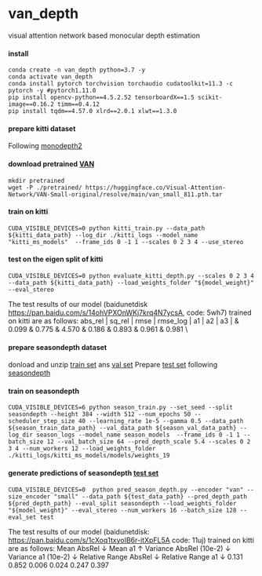 # van_depth
visual attention network based monocular depth estimation

#### install
```
conda create -n van_depth python=3.7 -y 
conda activate van_depth
conda install pytorch torchvision torchaudio cudatoolkit=11.3 -c pytorch -y #pytorch1.11.0
pip install opencv-python==4.5.2.52 tensorboardX==1.5 scikit-image==0.16.2 timm==0.4.12
pip install tqdm==4.57.0 xlrd==2.0.1 xlwt==1.3.0
```

#### prepare kitti dataset
Following [monodepth2](https://github.com/nianticlabs/monodepth2#-kitti-training-data)

#### download pretrained [VAN](https://github.com/Visual-Attention-Network/VAN-Classification)
```
mkdir pretrained
wget -P ./pretrained/ https://huggingface.co/Visual-Attention-Network/VAN-Small-original/resolve/main/van_small_811.pth.tar
```

#### train on kitti
```
CUDA_VISIBLE_DEVICES=0 python kitti_train.py --data_path ${kitti_data_path} --log_dir ./kitti_logs --model_name "kitti_ms_models"  --frame_ids 0 -1 1 --scales 0 2 3 4 --use_stereo
```

#### test on the eigen split of kitti
```
CUDA_VISIBLE_DEVICES=0 python evaluate_kitti_depth.py --scales 0 2 3 4 --data_path ${kitti_data_path} --load_weights_folder "${model_weight}" --eval_stereo
```
The test results of our model (baidunetdisk https://pan.baidu.com/s/14ohVPXOnWKj7krq4N7ycsA, code: 5wh7) trained on kitti are as follows:
   abs_rel |   sq_rel |     rmse | rmse_log |       a1 |       a2 |       a3 | 
&   0.099  &   0.775  &   4.570  &   0.186  &   0.893  &   0.961  &   0.981  \\

#### prepare seasondepth dataset
donload and unzip [train set](https://doi.org/10.6084/m9.figshare.16442025) ans [val set](https://doi.org/10.6084/m9.figshare.14731323)
Prepare [test set](http://seasondepth-challenge.org/index/static/dataset/ICRA2022_SeasonDepth_Test_RGB.zip) following [seasondepth](https://github.com/SeasonDepth/SeasonDepth/tree/master/dataset_info)

#### train on seasondepth
```
CUDA_VISIBLE_DEVICES=6 python season_train.py --set_seed --split seasondepth --height 384 --width 512 --num_epochs 50 --scheduler_step_size 40 --learning_rate 1e-5 --gamma 0.5 --data_path ${season_train_data_path} --val_data_path ${season_val_data_path} --log_dir season_logs --model_name season_models  --frame_ids 0 -1 1 --batch_size 12 --val_batch_size 64 --pred_depth_scale 5.4 --scales 0 2 3 4 --num_workers 12 --load_weights_folder ./kitti_logs/kitti_ms_models/models/weights_19
```


#### generate predictions of seasondepth [test set](http://seasondepth-challenge.org/index/static/dataset/ICRA2022_SeasonDepth_Test_RGB.zip)
```
CUDA_VISIBLE_DEVICES=0  python pred_season_depth.py --encoder "van" --size_encoder "small" --data_path ${test_data_path} --pred_depth_path ${pred_depth_path} --eval_split seasondepth --load_weights_folder "${model_weight}" --eval_stereo --num_workers 16 --batch_size 128 --eval_set test
```
The test results of our model (baidunetdisk: https://pan.baidu.com/s/1cXoq1txyoIB6r-itXpFL5A code: 11uj) trained on kitti are as follows:
Mean AbsRel ↓	Mean a1 ↑	Variance AbsRel (10e-2) ↓	Variance a1 (10e-2) ↓	Relative Range AbsRel ↓	Relative Range a1 ↓
0.131	        0.852	      0.006	                  0.024	                      0.247	                  0.397
